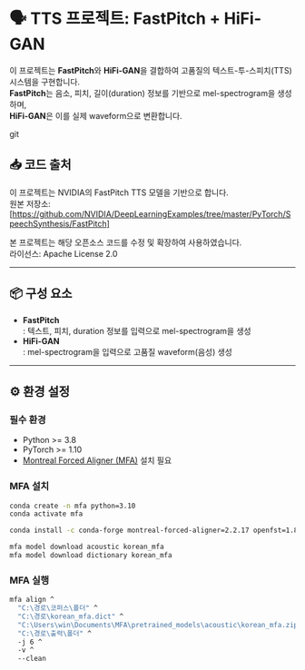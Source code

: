 # 🗣️ TTS 프로젝트: FastPitch + HiFi-GAN

이 프로젝트는 **FastPitch**와 **HiFi-GAN**을 결합하여 고품질의 텍스트-투-스피치(TTS) 시스템을 구현합니다.  
**FastPitch**는 음소, 피치, 길이(duration) 정보를 기반으로 mel-spectrogram을 생성하며,  
**HiFi-GAN**은 이를 실제 waveform으로 변환합니다.

git
## 📥 코드 출처

이 프로젝트는 NVIDIA의 FastPitch TTS 모델을 기반으로 합니다.  
원본 저장소: [https://github.com/NVIDIA/DeepLearningExamples/tree/master/PyTorch/SpeechSynthesis/FastPitch]

본 프로젝트는 해당 오픈소스 코드를 수정 및 확장하여 사용하였습니다.  
라이선스: Apache License 2.0

---

## 📦 구성 요소

- **FastPitch**  
  : 텍스트, 피치, duration 정보를 입력으로 mel-spectrogram을 생성  
- **HiFi-GAN**  
  : mel-spectrogram을 입력으로 고품질 waveform(음성) 생성

---

## ⚙️ 환경 설정

### 필수 환경

- Python >= 3.8
- PyTorch >= 1.10
- [Montreal Forced Aligner (MFA)](https://montreal-forced-aligner.readthedocs.io/en/latest/) 설치 필요

### MFA 설치

```bash
conda create -n mfa python=3.10
conda activate mfa

conda install -c conda-forge montreal-forced-aligner=2.2.17 openfst=1.8.2 kaldi=5.5.1068

mfa model download acoustic korean_mfa
mfa model download dictionary korean_mfa

```

### MFA 실행

```bash
mfa align ^
  "C:\경로\코퍼스\폴더" ^
  "C:\경로\korean_mfa.dict" ^
  "C:\Users\win\Documents\MFA\pretrained_models\acoustic\korean_mfa.zip" ^
  "C:\경로\출력\폴더" ^
  -j 6 ^
  -v ^
  --clean

  ```






